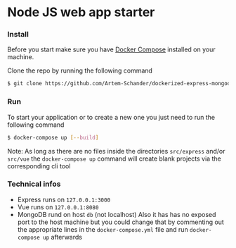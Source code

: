 # Node JS web app starter

### Install

Before you start make sure you have [Docker Compose](https://docs.docker.com/compose/install/) installed on your machine.

Clone the repo by running the following command

```bash
$ git clone https://github.com/Artem-Schander/dockerized-express-mongodb-vue-app.git
```

### Run
To start your application or to create a new one you just need to run the following command 
```bash
$ docker-compose up [--build]
```

Note: As long as there are no files inside the directories `src/express` and/or `src/vue` the `docker-compose up` command will create blank projects via the corresponding cli tool

### Technical infos
* Express runs on `127.0.0.1:3000`
* Vue runs on `127.0.0.1:8080`
* MongoDB rund on host `db` (not localhost)
  Also it has has no exposed port to the host machine but you could change that by commenting out the appropriate lines in the `docker-compose.yml` file and run `docker-compose up` afterwards
